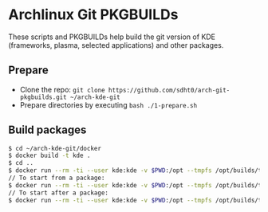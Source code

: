 # Archlinux Git PKGBUILDs

These scripts and PKGBUILDs help build the git version of KDE (frameworks, plasma, selected applications) and other packages.

## Prepare

* Clone the repo: `git clone https://github.com/sdht0/arch-git-pkgbuilds.git ~/arch-kde-git`
* Prepare directories by executing `bash ./1-prepare.sh`

## Build packages

```bash
$ cd ~/arch-kde-git/docker
$ docker build -t kde .
$ cd ..
$ docker run --rm -ti --user kde:kde -v $PWD:/opt --tmpfs /opt/builds/tmpfs:exec kde bash /opt/8-build.sh
// To start from a package:
$ docker run --rm -ti --user kde:kde -v $PWD:/opt --tmpfs /opt/builds/tmpfs:exec kde bash /opt/8-build.sh from kio
// To start after a package:
$ docker run --rm -ti --user kde:kde -v $PWD:/opt --tmpfs /opt/builds/tmpfs:exec kde bash /opt/8-build.sh after kio
```

